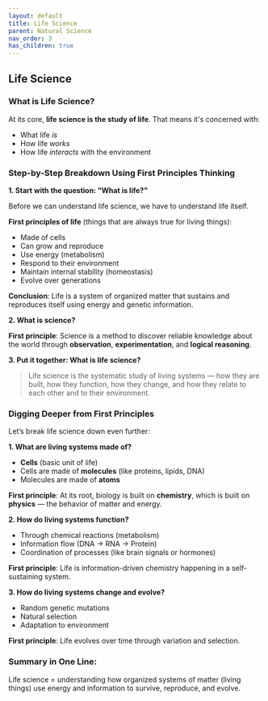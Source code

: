 ```yaml
---
layout: default
title: Life Science
parent: Natural Science
nav_order: 3
has_children: true
---
```


## Life Science

### What is Life Science?

At its core, **life science is the study of life**. That means it's concerned with:

* What life *is*
* How life *works*
* How life *interacts* with the environment

### Step-by-Step Breakdown Using First Principles Thinking

**1. Start with the question: "What is life?"**

Before we can understand life science, we have to understand life itself.

**First principles of life** (things that are always true for living things):

* Made of cells
* Can grow and reproduce
* Use energy (metabolism)
* Respond to their environment
* Maintain internal stability (homeostasis)
* Evolve over generations

**Conclusion**: Life is a system of organized matter that sustains and reproduces itself using energy and genetic information.

**2. What is science?**

**First principle**: Science is a method to discover reliable knowledge about the world through **observation**, **experimentation**, and **logical reasoning**.

**3. Put it together: What is life science?**

> Life science is the systematic study of living systems — how they are built, how they function, how they change, and how they relate to each other and to their environment.

### Digging Deeper from First Principles

Let’s break life science down even further:

**1. What are living systems made of?**

* **Cells** (basic unit of life)
* Cells are made of **molecules** (like proteins, lipids, DNA)
* Molecules are made of **atoms**

**First principle**: At its root, biology is built on **chemistry**, which is built on **physics** — the behavior of matter and energy.

**2. How do living systems function?**

* Through chemical reactions (metabolism)
* Information flow (DNA → RNA → Protein)
* Coordination of processes (like brain signals or hormones)

**First principle**: Life is information-driven chemistry happening in a self-sustaining system.

**3. How do living systems change and evolve?**

* Random genetic mutations
* Natural selection
* Adaptation to environment

**First principle**: Life evolves over time through variation and selection.

### Summary in One Line:

Life science = understanding how organized systems of matter (living things) use energy and information to survive, reproduce, and evolve.
